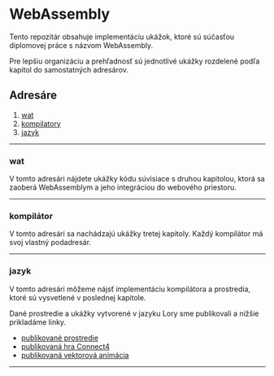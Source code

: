 # WebAssembly

Tento repozitár obsahuje implementáciu ukážok, 
ktoré sú súčasťou diplomovej práce s názvom WebAssembly.

Pre lepšiu organizáciu a prehľadnosť sú jednotlivé ukážky 
rozdelené podľa kapitol do samostatných adresárov.

## Adresáre

1. [wat](#wat)
2. [kompilatory](#kompilátor)
3. [jazyk](#jazyk)


---

### wat

V tomto adresári nájdete ukážky kódu súvisiace s druhou kapitolou, 
ktorá sa zaoberá WebAssemblym a jeho integráciou do webového priestoru. 


---

### kompilátor

V tomto adresári sa nachádzajú ukážky tretej kapitoly. Každý kompilátor má svoj vlastný podadresár. 

---

### jazyk
V tomto adresári môžeme nájsť implementáciu kompilátora a prostredia, ktoré sú vysvetlené v poslednej kapitole. 

Dané prostredie a ukážky vytvorené v jazyku Lory sme publikovali a nižšie prikladáme linky.

 - [publikované prostredie](https://klaaudii.github.io/WebAssembly_/jazyk/lory_editor.html)
 - [publikovaná hra Connect4](https://klaaudii.github.io/WebAssembly_/jazyk/examples/connect4-web-page/index.html)
 - [publikovaná vektorová animácia](https://klaaudii.github.io/WebAssembly_/jazyk/examples/animation/index.html)

---
